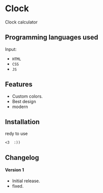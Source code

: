 # Clock #
Clock calculator


## Programming languages used ##
Input:
- `HTML`
- `CSS`
- `JS`


## Features ##
- Custom colors.
- Best design
- modern


## Installation ##
redy to use
```
<3  :))
```


## Changelog ##
#### Version 1 ####
- Initial release.
- fixed.
